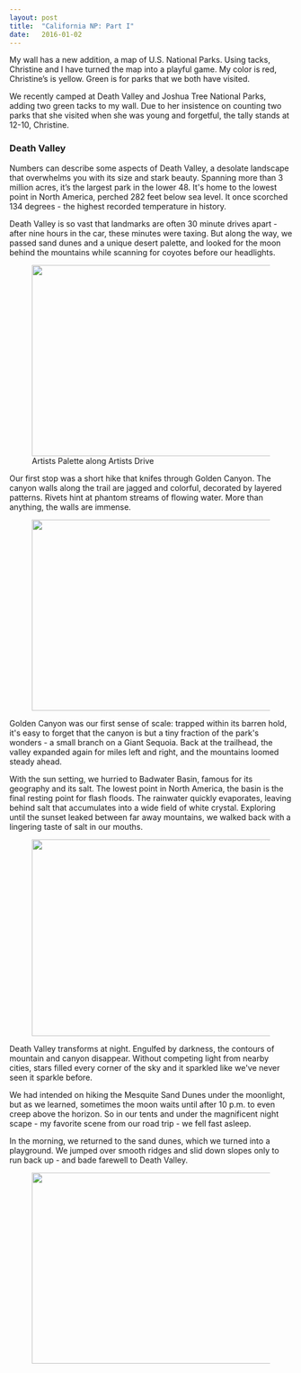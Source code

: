 ```yaml
---
layout: post
title:  "California NP: Part I"
date:   2016-01-02
---
```


My wall has a new addition, a map of U.S. National Parks. Using tacks, Christine and I have turned the map into a playful game. My color is red, Christine’s is yellow. Green is for parks that we both have visited. 

We recently camped at Death Valley and Joshua Tree National Parks, adding two green tacks to my wall. Due to her insistence on counting two parks that she visited when she was young and forgetful, the tally stands at 12-10, Christine.


### Death Valley

Numbers can describe some aspects of Death Valley, a desolate landscape that overwhelms you with its size and stark beauty. Spanning more than 3 million acres, it’s the largest park in the lower 48. It's home to the lowest point in North America, perched 282 feet below sea level. It once scorched 134 degrees - the highest recorded temperature in history. 

Death Valley is so vast that landmarks are often 30 minute drives apart - after nine hours in the car, these minutes were taxing. But along the way, we passed sand dunes and a unique desert palette, and looked for the moon behind the mountains while scanning for coyotes before our headlights.

<figure>
	<img src="{{ '/assets/img/death_valley/palette.jpg' | prepend: site.baseurl }}" alt="" height="340px" width="520px">
	<figcaption>Artists Palette along Artists Drive</figcaption>
</figure>

Our first stop was a short hike that knifes through Golden Canyon. The canyon walls along the trail are jagged and colorful, decorated by layered patterns. Rivets hint at phantom streams of flowing water. More than anything, the walls are immense.

<figure>
	<img src="{{ '/assets/img/death_valley/golden_canyon.jpg' | prepend: site.baseurl }}" alt="" height="340px" width="520px">
</figure>

Golden Canyon was our first sense of scale: trapped within its barren hold, it's easy to forget that the canyon is but a tiny fraction of the park's wonders - a small branch on a Giant Sequoia. Back at the trailhead, the valley expanded again for miles left and right, and the mountains loomed steady ahead. 

With the sun setting, we hurried to Badwater Basin, famous for  its geography and its salt. The lowest point in North America, the basin is the final resting point for flash floods. The rainwater quickly evaporates, leaving behind salt that accumulates into a wide field of white crystal. Exploring until the sunset leaked between far away mountains, we walked back with a lingering taste of salt in our mouths. 

<figure>
	<img src="{{ '/assets/img/death_valley/badwater_basin.jpg' | prepend: site.baseurl }}" alt="" height="350px" width="600px">
</figure>

Death Valley transforms at night. Engulfed by darkness, the contours of mountain and canyon disappear. Without competing light from nearby cities, stars filled every corner of the sky and it  sparkled like we've never seen it sparkle before. 

We had intended on hiking the Mesquite Sand Dunes under the moonlight, but as we learned, sometimes the moon waits until after 10 p.m. to even creep above the horizon. So in our tents and under the magnificent night scape - my favorite scene from our road trip - we fell fast asleep. 

In the morning, we returned to the sand dunes, which we turned into a playground. We jumped over smooth ridges and slid down slopes only to run back up - and bade farewell to Death Valley. 

<figure>
	<img src="{{ '/assets/img/death_valley/sand_dunes.jpg' | prepend: site.baseurl }}" alt="" height="340px" width="520px">
</figure>




